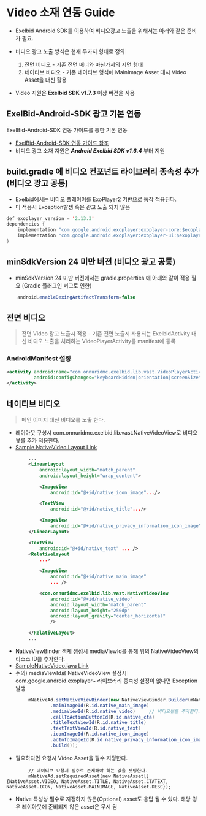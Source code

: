 # Video 소재 연동 Guide

- Exelbid Android SDK를 이용하여 비디오광고 노출을 위해서는 아래와 같은 준비가 필요.
- 비디오 광고 노출 방식은 현재 두가지 형태로 정의
    1. 전면 비디오 - 기존 전면 배너와 마찬가지의 지면 형태
    2. 네이티브 비디오 - 기존 네이티브 형식에 MainImage Asset 대시 Video Asset을 대신 활용

- Video 지원은 <b>Exelbid SDK v1.7.3</b> 이상 버전을 사용
## ExelBid-Android-SDK 광고 기본 연동
 ExelBid-Android-SDK 연동 가이드를 통한 기본 연동 
- [ExelBid-Android-SDK 연동 가이드 참조](https://github.com/onnuridmc/ExelBid-Android-SDK)
- 비디오 광고 소재 지원은 <b><I>Android Exelbid SDK v1.6.4</I></b> 부터 지원

## build.gradle 에 비디오 컨포넌트 라이브러리 종속성 추가 (비디오 광고 공통)
- Exelbid에서는 비디오 플레이어를 ExoPlayer2 기반으로 동작 적용된다.
- 미 적용시 Exception발생 혹은 광고 노출 되지 않음
```java
def exoplayer_version = '2.13.3'
dependencies {
    implementation "com.google.android.exoplayer:exoplayer-core:$exoplayer_version"
    implementation "com.google.android.exoplayer:exoplayer-ui:$exoplayer_version"
}
```

## minSdkVersion 24 미만 버전 (비디오 광고 공통)
- minSdkVersion 24 미만 버전에서는 gradle.properties 에 아래와 같이 적용 필요 (Gradle 플러그인 버그로 인한)
```java
    android.enableDexingArtifactTransform=false
```


## 전면 비디오
>전면 Video 광고 노출시 적용 - 기존 전면 노출시 사용되는 ExelbidActivity 대신 비디오 노출을 처리하는 VideoPlayerActivity를 manifest에 등록
### AndroidManifest 설정


```xml
<activity android:name="com.onnuridmc.exelbid.lib.vast.VideoPlayerActivity"
          android:configChanges="keyboardHidden|orientation|screenSize">
</activity>
```

## 네이티브 비디오
> 메인 이미지 대신 비디오를 노출 한다.

- 레이아웃 구성시 com.onnuridmc.exelbid.lib.vast.NativeVideoView로 비디오뷰를 추가 적용한다.
- [Sample NativeVideo Layout Link](https://github.com/onnuridmc/ExelBid-Android-SDK/blob/master/exelbid-sample/res/layout/act_native.xml)
```xml
        ...
        <LinearLayout
            android:layout_width="match_parent"
            android:layout_height="wrap_content">

            <ImageView
                android:id="@+id/native_icon_image".../>

            <TextView
                android:id="@+id/native_title".../>

            <ImageView
                android:id="@+id/native_privacy_information_icon_image" .../>
        </LinearLayout>

        <TextView
            android:id="@+id/native_text" ... />
        <RelativeLayout
            ...>

            <ImageView
                android:id="@+id/native_main_image"
                ... />

            <com.onnuridmc.exelbid.lib.vast.NativeVideoView
                android:id="@+id/native_video"
                android:layout_width="match_parent"
                android:layout_height="250dp"
                android:layout_gravity="center_horizontal"
                />

        </RelativeLayout>
        ...
```
- NativeViewBinder 객체 생성시 mediaViewId를 통해 위의 NativeVideoView의 리소스 ID를 추가한다.
- [SampleNativeVideo.java Link](https://github.com/onnuridmc/ExelBid-Android-SDK/blob/master/exelbid-sample/src/main/java/com/onnuridmc/sample/activity/SampleNativeVideo.java)
- 주의) mediaViewId로 NativeVideoView 설정시 com.google.android.exoplayer~ 라이브러리 종속성 설정이 없다면 Exception 발생
```java
        mNativeAd.setNativeViewBinder(new NativeViewBinder.Builder(mNativeRootLayout)
                .mainImageId(R.id.native_main_image)
                .mediaViewId(R.id.native_video)     // 비디오뷰를 추가한다.
                .callToActionButtonId(R.id.native_cta)
                .titleTextViewId(R.id.native_title)
                .textTextViewId(R.id.native_text)
                .iconImageId(R.id.native_icon_image)
                .adInfoImageId(R.id.native_privacy_information_icon_image)
                .build());

```
- 필요하다면 요청시 Video Asset을 필수 지정한다.
```
        // 네이티브 요청시 필수로 존재해야 하는 값을 셋팅한다. 
        mNativeAd.setRequiredAsset(new NativeAsset[] {NativeAsset.VIDEO, NativeAsset.TITLE, NativeAsset.CTATEXT, NativeAsset.ICON, NativeAsset.MAINIMAGE, NativeAsset.DESC});
```        
- Native 특성상 필수로 지정하지 않은(Optional) asset도 응답 될 수 있다. 해당 경우 레이아웃에 준비되지 않은 asset은 무시 됨